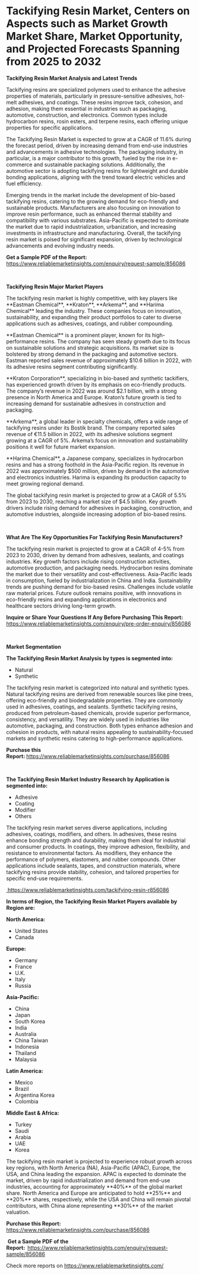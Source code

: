 <p><h1>Tackifying Resin Market, Centers on Aspects such as Market Growth Market Share, Market Opportunity, and Projected Forecasts Spanning from 2025 to 2032</h1></p><p><strong>Tackifying Resin Market Analysis and Latest Trends</strong></p>
<p><p>Tackifying resins are specialized polymers used to enhance the adhesive properties of materials, particularly in pressure-sensitive adhesives, hot-melt adhesives, and coatings. These resins improve tack, cohesion, and adhesion, making them essential in industries such as packaging, automotive, construction, and electronics. Common types include hydrocarbon resins, rosin esters, and terpene resins, each offering unique properties for specific applications.</p><p>The Tackifying Resin Market is expected to grow at a CAGR of 11.6% during the forecast period, driven by increasing demand from end-use industries and advancements in adhesive technologies. The packaging industry, in particular, is a major contributor to this growth, fueled by the rise in e-commerce and sustainable packaging solutions. Additionally, the automotive sector is adopting tackifying resins for lightweight and durable bonding applications, aligning with the trend toward electric vehicles and fuel efficiency.</p><p>Emerging trends in the market include the development of bio-based tackifying resins, catering to the growing demand for eco-friendly and sustainable products. Manufacturers are also focusing on innovation to improve resin performance, such as enhanced thermal stability and compatibility with various substrates. Asia-Pacific is expected to dominate the market due to rapid industrialization, urbanization, and increasing investments in infrastructure and manufacturing. Overall, the tackifying resin market is poised for significant expansion, driven by technological advancements and evolving industry needs.</p></p>
<p><strong>Get a Sample PDF of the Report:&nbsp;</strong> <a href="https://www.reliablemarketinsights.com/enquiry/request-sample/856086?utm_campaign=2112&utm_medium=2&utm_source=Github&utm_content=ia&utm_term=25012025&utm_id=tackifying-resin">https://www.reliablemarketinsights.com/enquiry/request-sample/856086</a></p>
<p>&nbsp;</p>
<p><strong>Tackifying Resin Major Market Players</strong></p>
<p><p>The tackifying resin market is highly competitive, with key players like **Eastman Chemical**, **Kraton**, **Arkema**, and **Harima Chemical** leading the industry. These companies focus on innovation, sustainability, and expanding their product portfolios to cater to diverse applications such as adhesives, coatings, and rubber compounding.</p><p>**Eastman Chemical** is a prominent player, known for its high-performance resins. The company has seen steady growth due to its focus on sustainable solutions and strategic acquisitions. Its market size is bolstered by strong demand in the packaging and automotive sectors. Eastman reported sales revenue of approximately $10.6 billion in 2022, with its adhesive resins segment contributing significantly.</p><p>**Kraton Corporation**, specializing in bio-based and synthetic tackifiers, has experienced growth driven by its emphasis on eco-friendly products. The company’s revenue in 2022 was around $2.1 billion, with a strong presence in North America and Europe. Kraton’s future growth is tied to increasing demand for sustainable adhesives in construction and packaging.</p><p>**Arkema**, a global leader in specialty chemicals, offers a wide range of tackifying resins under its Bostik brand. The company reported sales revenue of €11.5 billion in 2022, with its adhesive solutions segment growing at a CAGR of 5%. Arkema’s focus on innovation and sustainability positions it well for future market expansion.</p><p>**Harima Chemical**, a Japanese company, specializes in hydrocarbon resins and has a strong foothold in the Asia-Pacific region. Its revenue in 2022 was approximately $500 million, driven by demand in the automotive and electronics industries. Harima is expanding its production capacity to meet growing regional demand.</p><p>The global tackifying resin market is projected to grow at a CAGR of 5.5% from 2023 to 2030, reaching a market size of $4.5 billion. Key growth drivers include rising demand for adhesives in packaging, construction, and automotive industries, alongside increasing adoption of bio-based resins.</p></p>
<p>&nbsp;</p>
<p><strong>What Are The Key Opportunities For Tackifying Resin Manufacturers?</strong></p>
<p><p>The tackifying resin market is projected to grow at a CAGR of 4-5% from 2023 to 2030, driven by demand from adhesives, sealants, and coatings industries. Key growth factors include rising construction activities, automotive production, and packaging needs. Hydrocarbon resins dominate the market due to their versatility and cost-effectiveness. Asia-Pacific leads in consumption, fueled by industrialization in China and India. Sustainability trends are pushing demand for bio-based resins. Challenges include volatile raw material prices. Future outlook remains positive, with innovations in eco-friendly resins and expanding applications in electronics and healthcare sectors driving long-term growth.</p></p>
<p><strong>Inquire or Share Your Questions If Any Before Purchasing This Report:</strong> <a href="https://www.reliablemarketinsights.com/enquiry/pre-order-enquiry/856086?utm_campaign=2112&utm_medium=2&utm_source=Github&utm_content=ia&utm_term=25012025&utm_id=tackifying-resin">https://www.reliablemarketinsights.com/enquiry/pre-order-enquiry/856086</a></p>
<p>&nbsp;</p>
<p><strong>Market Segmentation</strong></p>
<p><strong>The Tackifying Resin Market Analysis by types is segmented into:</strong></p>
<p><ul><li>Natural</li><li>Synthetic</li></ul></p>
<p><p>The tackifying resin market is categorized into natural and synthetic types. Natural tackifying resins are derived from renewable sources like pine trees, offering eco-friendly and biodegradable properties. They are commonly used in adhesives, coatings, and sealants. Synthetic tackifying resins, produced from petroleum-based chemicals, provide superior performance, consistency, and versatility. They are widely used in industries like automotive, packaging, and construction. Both types enhance adhesion and cohesion in products, with natural resins appealing to sustainability-focused markets and synthetic resins catering to high-performance applications.</p></p>
<p><strong>Purchase this Report:&nbsp;</strong><a href="https://www.reliablemarketinsights.com/purchase/856086?utm_campaign=2112&utm_medium=2&utm_source=Github&utm_content=ia&utm_term=25012025&utm_id=tackifying-resin">https://www.reliablemarketinsights.com/purchase/856086</a></p>
<p>&nbsp;</p>
<p><strong>The Tackifying Resin Market Industry Research by Application is segmented into:</strong></p>
<p><ul><li>Adhesive</li><li>Coating</li><li>Modifier</li><li>Others</li></ul></p>
<p><p>The tackifying resin market serves diverse applications, including adhesives, coatings, modifiers, and others. In adhesives, these resins enhance bonding strength and durability, making them ideal for industrial and consumer products. In coatings, they improve adhesion, flexibility, and resistance to environmental factors. As modifiers, they enhance the performance of polymers, elastomers, and rubber compounds. Other applications include sealants, tapes, and construction materials, where tackifying resins provide stability, cohesion, and tailored properties for specific end-use requirements.</p></p>
<p><a href="https://www.reliablemarketinsights.com/tackifying-resin-r856086?utm_campaign=2112&utm_medium=2&utm_source=Github&utm_content=ia&utm_term=25012025&utm_id=tackifying-resin">&nbsp;https://www.reliablemarketinsights.com/tackifying-resin-r856086</a></p>
<p><strong>In terms of Region, the Tackifying Resin Market Players available by Region are:</strong></p>
<p>
    <p> <strong> North America: </strong>
        <ul>
            <li>United States</li>
            <li>Canada</li>
        </ul>
        </p> 
    <p> <strong> Europe: </strong>
        <ul>
            <li>Germany</li>
            <li>France</li>
            <li>U.K.</li>
            <li>Italy</li>
            <li>Russia</li>
        </ul>
        </p> 
    <p> <strong> Asia-Pacific: </strong>
        <ul>
            <li>China</li>
            <li>Japan</li>
            <li>South Korea</li>
            <li>India</li>
            <li>Australia</li>
            <li>China Taiwan</li>
            <li>Indonesia</li>
            <li>Thailand</li>
            <li>Malaysia</li>
        </ul>
        </p> 
    <p> <strong> Latin America: </strong>
        <ul>
            <li>Mexico</li>
            <li>Brazil</li>
            <li>Argentina Korea</li>
            <li>Colombia</li>
        </ul>
        </p> 
    <p> <strong> Middle East & Africa: </strong>
        <ul>
            <li>Turkey</li>
            <li>Saudi</li>
            <li>Arabia</li>
            <li>UAE</li>
            <li>Korea</li>
        </ul>
    </p>
    </p>
<p><p>The tackifying resin market is projected to experience robust growth across key regions, with North America (NA), Asia-Pacific (APAC), Europe, the USA, and China leading the expansion. APAC is expected to dominate the market, driven by rapid industrialization and demand from end-use industries, accounting for approximately **40%** of the global market share. North America and Europe are anticipated to hold **25%** and **20%** shares, respectively, while the USA and China will remain pivotal contributors, with China alone representing **30%** of the market valuation.</p></p>
<p><strong>Purchase this Report: </strong><a href="https://www.reliablemarketinsights.com/purchase/856086?utm_campaign=2112&utm_medium=2&utm_source=Github&utm_content=ia&utm_term=25012025&utm_id=tackifying-resin">https://www.reliablemarketinsights.com/purchase/856086</a></p>
<p>&nbsp;<strong>Get a Sample PDF of the Report:&nbsp;&nbsp;</strong><a href="https://www.reliablemarketinsights.com/enquiry/request-sample/856086?utm_campaign=2112&utm_medium=2&utm_source=Github&utm_content=ia&utm_term=25012025&utm_id=tackifying-resin">https://www.reliablemarketinsights.com/enquiry/request-sample/856086</a></p>
<p><strong></strong></p>
<p>Check more reports on <a href="https://www.reliablemarketinsights.com/?utm_campaign=2112&utm_medium=2&utm_source=Github&utm_content=ia&utm_term=25012025&utm_id=tackifying-resin">https://www.reliablemarketinsights.com/</a></p>